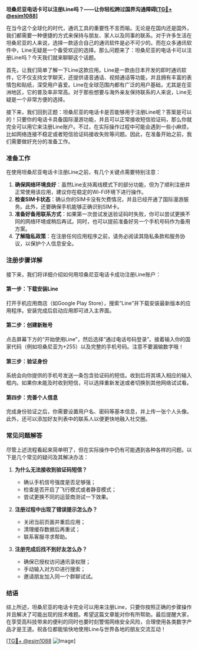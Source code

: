 **坦桑尼亚电话卡可以注册Line吗？——让你轻松跨过国界沟通障碍[[TG💪+ @esim1088](https://t.me/s/esim1088)]**

在当今这个全球化的时代，通讯工具的重要性不言而喻。无论是在国内还是国外，我们都需要一种便捷的方式来保持与朋友、家人以及同事的联系。对于许多生活在坦桑尼亚的人来说，选择一款适合自己的通讯软件是必不可少的。而在众多通讯软件中，Line无疑是一个备受欢迎的选择。那么问题来了：坦桑尼亚的电话卡可以注册Line吗？今天我们就来聊聊这个话题。

首先，让我们简单了解一下Line这款应用。Line是一款由日本开发的即时通讯软件，它不仅支持文字聊天，还提供语音通话、视频通话等功能，并且拥有丰富的表情包和贴纸，深受用户喜爱。Line在全球范围内都有广泛的用户基础，尤其是在亚洲地区，它的普及率非常高。对于那些想要与海外亲友保持联系的人来说，Line无疑是一个非常方便的选择。

接下来，我们回到正题：坦桑尼亚的电话卡是否能够用于注册Line呢？答案是可以的！只要你的电话卡具备国际漫游功能，并且可以正常接收短信验证码，那么你就完全可以用它来注册Line账户。不过，在实际操作过程中可能会遇到一些小麻烦，比如网络连接不稳定或者短信验证码接收失败等问题。因此，在准备开始之前，我们需要做好充分的准备工作。

### **准备工作**
在使用坦桑尼亚电话卡注册Line之前，有几个关键点需要特别注意：

1. **确保网络环境良好**：虽然Line支持离线模式下的部分功能，但为了顺利注册并正常使用该应用，建议你在稳定的Wi-Fi环境下进行操作。
2. **检查SIM卡状态**：确认你的SIM卡没有欠费情况，并且已经开通了国际漫游服务。此外，还要确保手机能够正确识别SIM卡。
3. **准备好备用联系方式**：如果第一次尝试发送验证码时失败，你可以尝试更换不同的网络环境或稍后再试。同时，也可以提前准备好另一个手机号码作为备用方案。
4. **了解隐私政策**：在注册任何应用程序之前，请务必阅读其隐私条款和服务协议，以保护个人信息安全。

### **注册步骤详解**
接下来，我们将详细介绍如何用坦桑尼亚电话卡成功注册Line账户：

#### **第一步：下载安装Line**
打开手机应用商店（如Google Play Store），搜索“Line”并下载安装最新版本的应用程序。安装完成后启动应用即可进入主界面。

#### **第二步：创建新账号**
点击屏幕下方的“开始使用Line”，然后选择“通过电话号码登录”。接着输入你的国家代码（例如坦桑尼亚为+255）以及完整的手机号码。注意不要漏输数字哦！

#### **第三步：验证身份**
系统会向你提供的手机号发送一条包含验证码的短信。收到后将其填入相应的输入框内。如果你未能及时收到短信，可以选择重新发送或者切换到其他网络试试看。

#### **第四步：完善个人信息**
完成身份验证之后，你需要设置用户名、密码等基本信息，并上传一张个人头像。此外，还可以添加好友列表中的联系人以便更快地融入社交圈。

### **常见问题解答**
尽管上述流程看起来简单明了，但在实际操作中仍有可能遇到各种各样的问题。以下是几个常见的疑问及其解决办法：

1. **为什么无法接收到验证码短信？**
   - 确认手机信号强度是否足够强；
   - 检查是否开启了飞行模式或者静音模式；
   - 尝试更换不同的运营商测试一下效果。

2. **注册过程中出现了错误提示怎么办？**
   - 关闭当前页面并重启应用；
   - 清理缓存数据后再重试；
   - 联系客服寻求帮助。

3. **注册完成后找不到好友怎么办？**
   - 确保已授权访问通讯录权限；
   - 手动输入对方ID进行搜索；
   - 邀请朋友加入同一个群聊试试。

### **结语**
综上所述，坦桑尼亚的电话卡完全可以用来注册Line，只要你按照正确的步骤操作并且解决了可能出现的技术难题。希望这篇文章能对你有所帮助。最后提醒大家，在享受高科技带来的便利的同时也要时刻警惕网络安全风险，合理使用各类数字产品才是王道。祝各位都能愉快地使用Line与世界各地的朋友交流互动！

[[TG💪+ @esim1088](https://t.me/s/esim1088) ![Image](https://i.postimg.cc/4NQfJmqS/Snipaste-2025-05-13-00-14-12.png)]